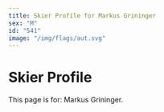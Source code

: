 ```yaml
---
title: Skier Profile for Markus Grininger
sex: "M"
id: "541"
image: "/img/flags/aut.svg" 
---
```


# Skier Profile

This page is for: Markus Grininger.
    